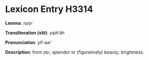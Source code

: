 # Lexicon Entry H3314

**Lemma**: יִפְעָה

**Transliteration (xlit)**: yiphʻâh

**Pronunciation**: yif-aw'

**Description**:
from יָפַע; splendor or (figuratively) beauty; brightness.
